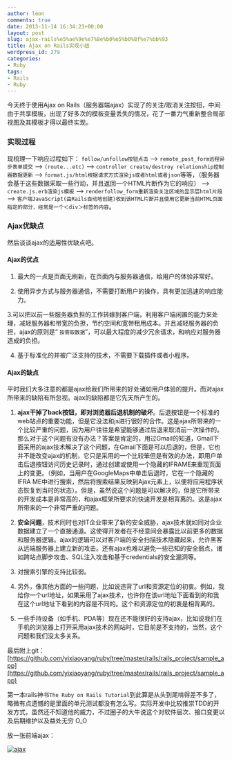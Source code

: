 ```yaml
---
author: leon
comments: true
date: 2013-11-14 16:34:23+00:00
layout: post
slug: ajax-rails%e5%ae%9e%e7%8e%b0%e5%b0%8f%e7%bb%93
title: Ajax on Rails实现小结
wordpress_id: 279
categories:
- Ruby
tags:
- Rails
- Ruby
---
```


今天终于使用Ajax on Rails（服务器端ajax）实现了的关注/取消关注按钮，中间由于共享模板，出现了好多次的模板变量丢失的情况，花了一番力气重新整合局部视图及其模板才得以最终实现。

### 实现过程
现梳理一下响应过程如下： `follow/unfollow按钮点击` --> `remote_post_form远程异步表单提交` --> `(route...etc)` --> `controller create/destroy relationship控制器数据更新` --> `format.js/html根据请求方式渲染js或者html或者json`等等，（服务器会基于这些数据采取一些行动，并且返回一个HTML片断作为它的响应） --> `create.js.erb渲染js模板` --> `renderfollow_form重新渲染关注区域的显示层html片段` --> `客户端JavaScript(由Rails自动地创建)收到该HTML片断并且使用它更新当前HTML页面指定的部分，经常是一个＜div＞标签的内容`。

### Ajax优缺点
然后谈谈ajax的适用性优缺点吧。

#### Ajax的优点
	
  1. 最大的一点是页面无刷新，在页面内与服务器通信，给用户的体验非常好。
	
  2. 使用异步方式与服务器通信，不需要打断用户的操作，具有更加迅速的响应能力。
	
  
  3.可以把以前一些服务器负担的工作转嫁到客户端，利用客户端闲置的能力来处理，减轻服务器和带宽的负担，节约空间和宽带租用成本。并且减轻服务器的负担，ajax的原则是“ 
`按需取数据`”，可以最大程度的减少冗余请求，和响应对服务器造成的负担。
	
  4. 基于标准化的并被广泛支持的技术，不需要下载插件或者小程序。


#### Ajax的缺点
平时我们大多注意的都是ajax给我们所带来的好处诸如用户体验的提升。而对ajax所带来的缺陷有所忽视。ajax的缺陷都是它先天所产生的。
	
  1. **ajax干掉了back按钮，即对浏览器后退机制的破坏**。后退按钮是一个标准的web站点的重要功能，但是它没法和js进行很好的合作。这是ajax所带来的一个比较严重的问题，因为用户往往是希望能够通过后退来取消前一次操作的。那么对于这个问题有没有办法？答案是肯定的，用过Gmail的知道，Gmail下面采用的ajax技术解决了这个问题，在Gmail下面是可以后退的，但是，它也并不能改变ajax的机制，它只是采用的一个比较笨但是有效的办法，即用户单击后退按钮访问历史记录时，通过创建或使用一个隐藏的IFRAME来重现页面上的变更。（例如，当用户在GoogleMaps中单击后退时，它在一个隐藏的IFRA ME中进行搜索，然后将搜索结果反映到Ajax元素上，以便将应用程序状态恢复到当时的状态）。但是，虽然说这个问题是可以解决的，但是它所带来的开发成本是非常高的，和ajax框架所要求的快速开发是相背离的。这是ajax所带来的一个非常严重的问题。

	
  2. **安全问题**，技术同时也对IT企业带来了新的安全威胁，ajax技术就如同对企业数据建立了一个直接通道。这使得开发者在不经意间会暴露比以前更多的数据和服务器逻辑。ajax的逻辑可以对客户端的安全扫描技术隐藏起来，允许黑客从远端服务器上建立新的攻击。还有ajax也难以避免一些已知的安全弱点，诸如跨站点脚步攻击、SQL注入攻击和基于credentials的安全漏洞等。

	
  3. 对搜索引擎的支持比较弱。

	
  4. 另外，像其他方面的一些问题，比如说违背了url和资源定位的初衷。例如，我给你一个url地址，如果采用了ajax技术，也许你在该url地址下面看到的和我在这个url地址下看到的内容是不同的。这个和资源定位的初衷是相背离的。

	
  5. 一些手持设备（如手机、PDA等）现在还不能很好的支持ajax，比如说我们在手机的浏览器上打开采用ajax技术的网站时，它目前是不支持的，当然，这个问题和我们没太多关系。


最后附上git：[https://github.com/yixiaoyang/ruby/tree/master/rails/rails_project/sample_app](https://github.com/yixiaoyang/ruby/tree/master/rails/rails_project/sample_app)

第一本rails神书`The Ruby on Rails Tutorial`到此算是从头到尾啃得差不多了，略微有点遗憾的是里面的单元测试都没有怎么写。实际开发中比较推崇TDD的开发方式，虽然还不知道他的威力，不过圈子的大牛说这个对软件层次、接口变更以及后期维护以及益处无穷 O_O

放一张前端ajax：

[![ajax](http://cdn1.snapgram.co/imgs/2015/07/20/044.png)](http://cdn1.snapgram.co/imgs/2015/07/20/044.png)
